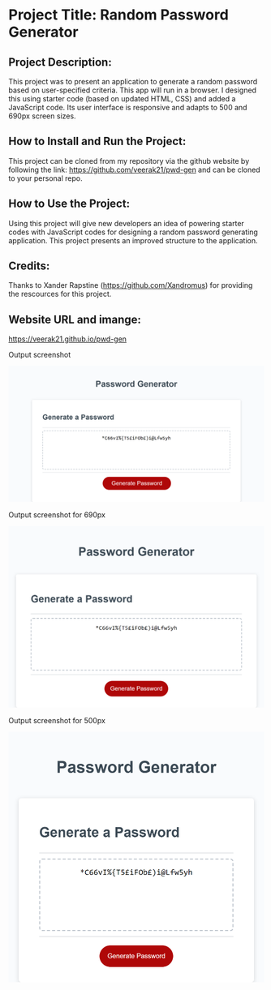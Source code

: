 # Project Title: Random Password Generator

## Project Description:
This project was to present an application to generate a random password based on user-specified criteria. This app will run in a browser. I designed this using starter code (based on updated HTML, CSS) and added a JavaScript code. Its user interface is responsive and adapts to 500 and 690px screen sizes. 

## How to Install and Run the Project:
This project can be cloned from my repository via the github website by following the link:
https://github.com/veerak21/pwd-gen and can be cloned to your personal repo.

## How to Use the Project:
Using this project will give new developers an idea of powering starter codes with JavaScript codes for designing a random password generating application. This project presents an improved structure to the application.

## Credits:
Thanks to Xander Rapstine (https://github.com/Xandromus) for providing the rescources for this project.

## Website URL and imange:

https://veerak21.github.io/pwd-gen

Output screenshot

![screenshot-of-applicaton](./assets/images/img1.png)


Output screenshot for 690px

![screenshot-of-applicaton](./assets/images/690px.png)


Output screenshot for 500px

![screenshot-of-applicaton](./assets/images/500px.png)

